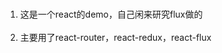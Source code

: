 <ol>
  <li>这是一个react的demo，自己闲来研究flux做的</li>
  <li>主要用了react-router，react-redux，react-flux</li>
<ol>
